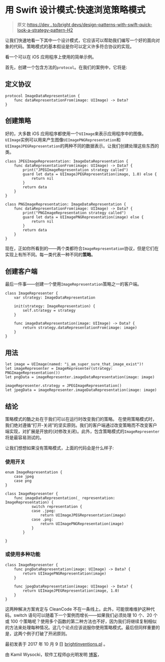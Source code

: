 # 用 Swift 设计模式:快速浏览策略模式

> 原文:[https://dev . to/bright devs/design-patterns-with-swift-quick-look-a-strategy-pattern-H2](https://dev.to/brightdevs/design-patterns-with-swift-quick-look-at-a-strategy-pattern-h2)

让我们快速地看一下其中一个设计模式，它应该可以帮助我们编写一个好的面向对象的代码。策略模式的基本假设是你可以定义许多符合协议的实现。

看一个可以在 iOS 应用程序上使用的简单示例。

首先，创建一个包含方法的`protocol`。在我们的案例中，它将是:

## 定义协议

```
protocol ImageDataRepresentation {
    func dataRepresentationFrom(image: UIImage) -> Data?
} 
```

## 创建策略

好的，大多数 iOS 应用程序都使用一个`UIImage`来表示应用程序中的图像。`UIImage`实例可以用来产生图像`UIImagePNGRepresentation`和`UIImageJPEGRepresentation`的两种不同的数据表示。让我们创建处理这些东西的类。

```
class JPEGImageRepresentation: ImageDataRepresentation {
    func dataRepresentationFrom(image: UIImage) -> Data? {
        print("JPEGImageRepresentation strategy called")
        guard let data = UIImageJPEGRepresentation(image, 1.0) else {
            return nil
        }
        return data
    }
}

class PNGImageRepresentation: ImageDataRepresentation {
    func dataRepresentationFrom(image: UIImage) -> Data? {
        print("PNGImageRepresentation strategy called")
        guard let data = UIImagePNGRepresentation(image) else {
            return nil
        }
        return data
    }
} 
```

现在，正如你所看到的——两个类都符合`ImageRepresentation`协议，但是它们在实现上有所不同。每一类代表一种不同的**策略**。

## 创建客户端

最后一件事——创建一个使用`ImageRepresentation`策略之一的客户端。

```
class ImageRepresenter {
    var strategy: ImageDataRepresentation

    init(strategy: ImageRepresentation) {
        self.strategy = strategy
    }

    func imageDataRepresentation(image: UIImage) -> Data? {
        return strategy.dataRepresentationFrom(image: image)
    }
} 
```

## 用法

```
let image = UIImage(named: "i_am_super_sure_that_image_exist")!
let imageRepresenter = ImageRepresenter(strategy: PNGImageRepresentation())
let pngData = imageRepresenter.imageDataRepresentation(image: image)

imageRepresenter.strategy = JPEGImageRepresentation()
let jpegData = imageRepresenter.imageDataRepresentation(image: image) 
```

## 结论

策略模式的酷之处在于我们可以在运行时改变我们的策略。
在使用策略模式时，我们绝对遵循“打开-关闭”的坚实原则。我们的客户端通过改变策略而不改变客户端实现，对扩展是开放的(对修改关闭)。此外，包含策略模式的`ImageRepresenter`将是最容易测试的。

让我们想想如果没有策略模式，上面的代码会是什么样子:

### 使用开关

```
enum ImageRepresentation {
    case jpeg
    case png
}

class ImageRepresenter {
    func imageDataRepresentation(_ representation: ImageRepresentation) {
            switch representation {
            case .jpeg:
                return UIImageJPEGRepresentation(image)
            case .png:
                return UIImagePNGRepresentation(image)
            }
        }

} 
```

### 或使用多种功能

```
class ImageRepresenter {
    func pngDataRepresentation(image: UIImage) -> Data? {
        return UIImagePNGRepresentation(image)
    }

    func jpegDataRepresentation(image: UIImage) -> Data? {
        return UIImageJPEGRepresentation(image, 1.0)
    }
} 
```

这两种解决方案肯定与 CleanCode 不在一条线上。此外，可能很难维护这种代码。switch 语句可以随着下一个案例而增长——如果我们必须处理 10 个、20 个或 100 个策略呢？使用多个函数的第二种方法也不好，因为我们将继续复制相似的方法来处理每种情况。这几个论点应该说服你使用策略模式。最后但同样重要的是，这两个例子打破了开闭原则。

最初发表于 2017 年 10 月 9 日 [brightinventions.pl](https://brightinventions.pl/blog/) 。

由 Kamil Wysocki，软件工程师@光明发明
[博客](https://wysockikamil.com)，